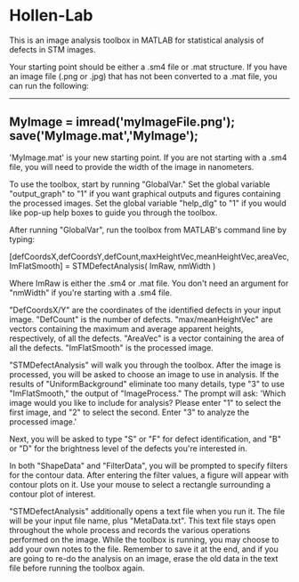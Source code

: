 # Hollen-Lab
This is an image analysis toolbox in MATLAB for statistical analysis of defects in STM images.

Your starting point should be either a .sm4 file or .mat structure. If you have an image file (.png or .jpg) that has not been converted to a .mat file, you can run the following: 

-------
MyImage = imread('myImageFile.png');
save('MyImage.mat','MyImage');
-------

'MyImage.mat' is your new starting point. If you are not starting with a .sm4 file, you will need to provide the width of the image in nanometers. 

To use the toolbox, start by running "GlobalVar." Set the global variable "output_graph" to "1" if you want graphical outputs and figures containing the processed images. Set the global variable "help_dlg" to "1" if you would like pop-up help boxes to guide you through the toolbox.

After running "GlobalVar", run the toolbox from MATLAB's command line by typing:

[defCoordsX,defCoordsY,defCount,maxHeightVec,meanHeightVec,areaVec,ImFlatSmooth] = STMDefectAnalysis( ImRaw, nmWidth )

Where ImRaw is either the .sm4 or .mat file. You don't need an argument for "nmWidth" if you're starting with a .sm4 file.

"DefCoordsX/Y" are the coordinates of the identified defects in your input image. "DefCount" is the number of defects. "max/meanHeightVec" are vectors containing the maximum and average apparent heights, respectively, of all the defects. "AreaVec" is a vector containing the area of all the defects. "ImFlatSmooth" is the processed image. 

"STMDefectAnalysis" will walk you through the toolbox. After the image is processed, you will be asked to choose an image to use in analysis. If the results of "UniformBackground" eliminate too many details, type "3" to use "ImFlatSmooth," the output of "ImageProcess." The prompt will ask: 'Which image would you like to include for analysis? Please enter "1" to select the first image, and "2" to select the second. Enter "3" to analyze the processed image.'

Next, you will be asked to type "S" or "F" for defect identification, and "B" or "D" for the brightness level of the defects you're interested in.

In both "ShapeData" and "FilterData", you will be prompted to specify filters for the contour data. After entering the filter values, a figure will appear with contour plots on it. Use your mouse to select a rectangle surrounding a contour plot of interest.

"STMDefectAnalysis" additionally opens a text file when you run it. The file will be your input file name, plus "MetaData.txt". This text file stays open throughout the whole process and records the various operations performed on the image. While the toolbox is running, you may choose to add your own notes to the file. Remember to save it at the end, and if you are going to re-do the analysis on an image, erase the old data in the text file before running the toolbox again.
